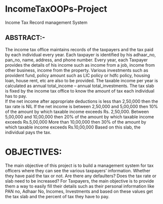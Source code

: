 # IncomeTaxOOPs-Project

Income Tax Record management System

## ABSTRACT:-
The income tax office maintains records of the taxpayers and the tax paid by each individual every year. Each taxpayer is identified by his adhaar_no, pan_no, name, address, and phone number. Every year, each Taxpayer provides the details of his income such as income from a job, income from other business, income from the property. Various investments such as provident fund, policy amount such as LIC policy or hdfc policy, housing loan, house rent, etc are also to be provided. The taxable income per year is calculated as annual total_income – annual total_investments. The tax slab is fixed by the income tax office to know the amount of tax each individual has to pay.  
If the net income after appropriate deductions is less than 2,50,000 then the tax rate is NIL 
If the net income is between 2,50,000 and 5,00,000 then 10% of the amount by which taxable income exceeds Rs. 2,50,000. 
Between 5,00,000 and 10,00,000 then 20% of the amount by which taxable income exceeds Rs.5,00,000 More than 10,00,000 then 30% of the amount by which taxable income exceeds Rs.10,00,000 
Based on this slab, the individual pays the tax.  

# OBJECTIVES:
The main objective of this project is to build a management system for tax officers where they can see the various taxpayers’ information. Whether they have paid the tax or not. Are there any defaulters? Does the tax rate or slab need to be increased?
For Taxpayers, the main objective is to provide them a way to easily fill their details such as their personal information like PAN no, Adhaar No, Incomes, Investments and based on these values get the tax slab and the percent of tax they have to pay.

